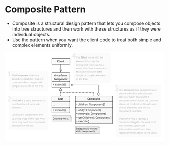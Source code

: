 # Composite Pattern

* Composite is a structural design pattern that lets you compose objects into tree structures and then work with these structures as if they were individual objects.
* Use the pattern when you want the client code to treat both simple and complex elements uniformly.

![](./img/uml.png)
